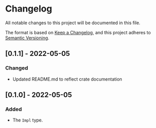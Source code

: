 # Changelog
All notable changes to this project will be documented in this file.

The format is based on [Keep a Changelog](https://keepachangelog.com/en/1.0.0/),
and this project adheres to [Semantic Versioning](https://semver.org/spec/v2.0.0.html).

## [0.1.1] - 2022-05-05
### Changed
- Updated README.md to reflect crate documentation

## [0.1.0] - 2022-05-05
### Added
- The `Impl` type.
